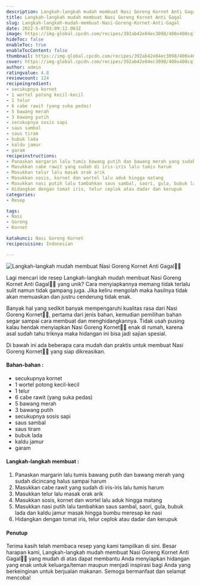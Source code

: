 ```yaml
---
description: Langkah-langkah mudah membuat Nasi Goreng Kornet Anti Gagal"
title: Langkah-langkah mudah membuat Nasi Goreng Kornet Anti Gagal
slug: Langkah-langkah-mudah-membuat-Nasi-Goreng-Kornet-Anti-Gagal
date: 2022-5-8T03:09:12.063Z
image: https://img-global.cpcdn.com/recipes/392ab42e04ec3098/400x400cq70/photo.jpg
hideToc: false
enableToc: true
enableTocContent: false
thumbnail: https://img-global.cpcdn.com/recipes/392ab42e04ec3098/400x400cq70/photo.jpg
cover: https://img-global.cpcdn.com/recipes/392ab42e04ec3098/400x400cq70/photo.jpg
author: admin
ratingvalue: 4.8
reviewcount: 124
recipeingredient:
- secukupnya kornet
- 1 wortel potong kecil-kecil
- 1 telur
- 6 cabe rawit (yang suka pedas)
- 5 bawang merah
- 3 bawang putih
- secukupnya sosis sapi
- saus sambal
- saus tiram
- bubuk lada
- kaldu jamur
- garam
recipeinstructions:
- Panaskan margarin lalu tumis bawang putih dan bawang merah yang sudah dicincang halus sampai harum
- Masukkan cabe rawit yang sudah di iris-iris lalu tumis harum
- Masukkan telur lalu masak orak arik
- Masukkan sosis, kornet dan wortel lalu aduk hingga matang
- Masukkan nasi putih lalu tambahkan saus sambal, saori, gula, bubuk lada dan kaldu jamur masak hingga bumbu meresap ke nasi
- Hidangkan dengan tomat iris, telur ceplok atau dadar dan kerupuk
categories:
- Resep

tags:
- Nasi
- Goreng
- Kornet

katakunci: Nasi Goreng Kornet
recipecuisine: Indonesian

---
```


![Langkah-langkah mudah membuat Nasi Goreng Kornet Anti Gagal👩‍🍳](https://img-global.cpcdn.com/recipes/392ab42e04ec3098/400x400cq70/photo.jpg)

Lagi mencari ide resep Langkah-langkah mudah membuat Nasi Goreng Kornet Anti Gagal👩‍🍳 yang unik? Cara menyiapkannya memang tidak terlalu sulit namun tidak gampang juga. Jika keliru mengolah maka hasilnya tidak akan memuaskan dan justru cenderung tidak enak.

Banyak hal yang sedikit banyak mempengaruhi kualitas rasa dari Nasi Goreng Kornet👩‍🍳, pertama dari jenis bahan, kemudian pemilihan bahan segar sampai cara membuat dan menghidangkannya. Tidak usah pusing kalau hendak menyiapkan Nasi Goreng Kornet👩‍🍳 enak di rumah, karena asal sudah tahu triknya maka hidangan ini bisa jadi sajian spesial.

Di bawah ini ada beberapa cara mudah dan praktis untuk membuat Nasi Goreng Kornet👩‍🍳 yang siap dikreasikan.

<!--inarticleads1-->

#### Bahan-bahan :

- secukupnya kornet
- 1 wortel potong kecil-kecil
- 1 telur
- 6 cabe rawit (yang suka pedas)
- 5 bawang merah
- 3 bawang putih
- secukupnya sosis sapi
- saus sambal
- saus tiram
- bubuk lada
- kaldu jamur
- garam

<!--inarticleads2-->

#### Langkah-langkah membuat :

1. Panaskan margarin lalu tumis bawang putih dan bawang merah yang sudah dicincang halus sampai harum
1. Masukkan cabe rawit yang sudah di iris-iris lalu tumis harum
1. Masukkan telur lalu masak orak arik
1. Masukkan sosis, kornet dan wortel lalu aduk hingga matang
1. Masukkan nasi putih lalu tambahkan saus sambal, saori, gula, bubuk lada dan kaldu jamur masak hingga bumbu meresap ke nasi
1. Hidangkan dengan tomat iris, telur ceplok atau dadar dan kerupuk

#### Penutup

Terima kasih telah membaca resep yang kami tampilkan di sini. Besar harapan kami, Langkah-langkah mudah membuat Nasi Goreng Kornet Anti Gagal👩‍🍳 yang mudah di atas dapat membantu Anda menyiapkan hidangan yang enak untuk keluarga/teman maupun menjadi inspirasi bagi Anda yang berkeinginan untuk berjualan makanan. Semoga bermanfaat dan selamat mencoba!